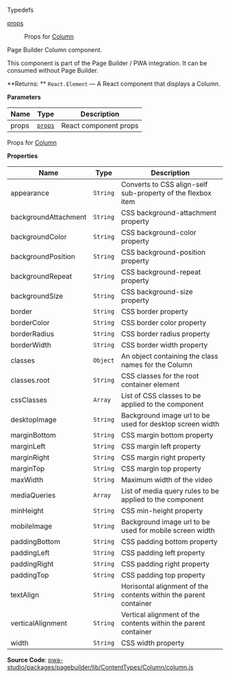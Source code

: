 
Typedefs

<dl>
<dt><a href="#props">props</a></dt>
<dd>

Props for [Column](#Column)

</dd>
</dl>


Page Builder Column component.

This component is part of the Page Builder / PWA integration. It can be consumed without Page Builder.

**Returns: **
`React.Element`
   — A React component that displays a Column.

**Parameters**

| Name | Type | Description |
| --- | --- | --- |
| props | [`props`](#props) | React component props |


Props for [Column](#Column)

**Properties**

| Name | Type | Description |
| --- | --- | --- |
| appearance | `String` | Converts to CSS align-self sub-property of the flexbox item |
| backgroundAttachment | `String` | CSS background-attachment property |
| backgroundColor | `String` | CSS background-color property |
| backgroundPosition | `String` | CSS background-position property |
| backgroundRepeat | `String` | CSS background-repeat property |
| backgroundSize | `String` | CSS background-size property |
| border | `String` | CSS border property |
| borderColor | `String` | CSS border color property |
| borderRadius | `String` | CSS border radius property |
| borderWidth | `String` | CSS border width property |
| classes | `Object` | An object containing the class names for the Column |
| classes.root | `String` | CSS classes for the root container element |
| cssClasses | `Array` | List of CSS classes to be applied to the component |
| desktopImage | `String` | Background image url to be used for desktop screen width |
| marginBottom | `String` | CSS margin bottom property |
| marginLeft | `String` | CSS margin left property |
| marginRight | `String` | CSS margin right property |
| marginTop | `String` | CSS margin top property |
| maxWidth | `String` | Maximum width of the video |
| mediaQueries | `Array` | List of media query rules to be applied to the component |
| minHeight | `String` | CSS min-height property |
| mobileImage | `String` | Background image url to be used for mobile screen width |
| paddingBottom | `String` | CSS padding bottom property |
| paddingLeft | `String` | CSS padding left property |
| paddingRight | `String` | CSS padding right property |
| paddingTop | `String` | CSS padding top property |
| textAlign | `String` | Horisontal alignment of the contents within the parent container |
| verticalAlignment | `String` | Vertical alignment of the contents within the parent container |
| width | `String` | CSS width property |



**Source Code**: [pwa-studio/packages/pagebuilder/lib/ContentTypes/Column/column.js](https://github.com/magento/pwa-studio/blob/develop/packages/pagebuilder/lib/ContentTypes/Column/column.js)